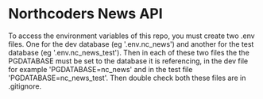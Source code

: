 # Northcoders News API

To access the environment variables of this repo, you must create two .env files. One for the dev database (eg '.env.nc_news') and another for the test database (eg '.env.nc_news_test'). Then in each of these two files the the PGDATABASE must be set to the database it is referencing, in the dev file for example 'PGDATABASE=nc_news' and in the test file 'PGDATABASE=nc_news_test'. Then double check both these files are in .gitignore.
